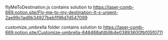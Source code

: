 flyMeToDestination.js contains solution to https://laser-comb-669.notion.site/Fly-me-to-my-destination-It-s-urgent-2ae99c1ad9b34927beb1f96d7d547099


customize_umbrella folder contains solution to https://laser-comb-669.notion.site/Customize-umbrella-646488afdb9b4e03893600fbf05f0711
